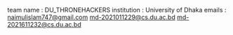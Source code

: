 team name : DU_THRONEHACKERS
institution : University of Dhaka
emails :
	naimulislam747@gmail.com
	md-2021011229@cs.du.ac.bd
	md-2021611232@cs.du.ac.bd
